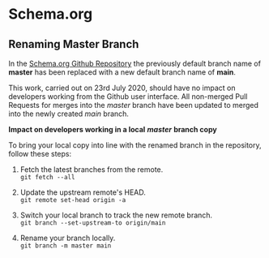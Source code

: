 # Schema.org

## Renaming Master Branch 

In the [Schema.org Github Repository](https://github.com/schemaorg/schemaorg) the previously default branch name of **master** has been replaced with a new default branch name of **main**.

This work, carried out on 23rd July 2020, should have no impact on developers working from the Github user interface. All non-merged Pull Requests for merges into the *master* branch have been updated to merged into the newly created *main* branch.

**Impact on developers working in a local** ***master*** **branch copy**

To bring your local copy into line with the renamed branch in the repository, follow these steps:

1. Fetch the latest branches from the remote.  
```git fetch --all```  


2. Update the upstream remote's HEAD.  
```git remote set-head origin -a```  


3. Switch your local branch to track the new remote branch.  
```git branch --set-upstream-to origin/main```  


4. Rename your branch locally.  
```git branch -m master main```  




